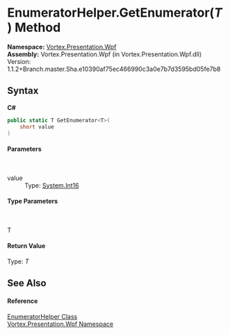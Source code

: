 # EnumeratorHelper.GetEnumerator(*T*) Method 
 

**Namespace:**&nbsp;<a href="N_Vortex_Presentation_Wpf.md">Vortex.Presentation.Wpf</a><br />**Assembly:**&nbsp;Vortex.Presentation.Wpf (in Vortex.Presentation.Wpf.dll) Version: 1.1.2+Branch.master.Sha.e10390af75ec466990c3a0e7b7d3595bd05fe7b8

## Syntax

**C#**<br />
``` C#
public static T GetEnumerator<T>(
	short value
)

```


#### Parameters
&nbsp;<dl><dt>value</dt><dd>Type: <a href="http://msdn2.microsoft.com/en-us/library/e07e6fds" target="_blank">System.Int16</a><br /></dd></dl>

#### Type Parameters
&nbsp;<dl><dt>T</dt><dd /></dl>

#### Return Value
Type: *T*

## See Also


#### Reference
<a href="T_Vortex_Presentation_Wpf_EnumeratorHelper.md">EnumeratorHelper Class</a><br /><a href="N_Vortex_Presentation_Wpf.md">Vortex.Presentation.Wpf Namespace</a><br />